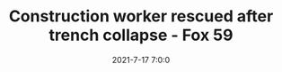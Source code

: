 ---
"title": "Construction worker rescued after trench collapse - Fox 59"
"date": "2021-7-17 7:0:0"
"feed_name": "GOOGLENEWSCONSTRUCTION"
"feed_website": "https://news.google.com/search?q=construction%2Bincident&hl=en-US&gl=US&ceid=US:en"
"feed_rss": "https://news.google.com/rss/search?q=construction%2Bincident&hl=en-US&gl=US&ceid=US:en"
"link": "https://fox59.com/news/construction-worker-rescued-after-trench-collapse/"
"file": "_posts/2021-1-1-f175b3ab59b5078d229dd91e0d8ce1c6b67a8fe2.md"
"accident": "1"
"drilling": "0"
---